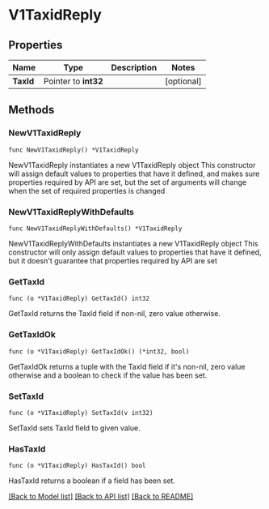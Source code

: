 # V1TaxidReply

## Properties

Name | Type | Description | Notes
------------ | ------------- | ------------- | -------------
**TaxId** | Pointer to **int32** |  | [optional] 

## Methods

### NewV1TaxidReply

`func NewV1TaxidReply() *V1TaxidReply`

NewV1TaxidReply instantiates a new V1TaxidReply object
This constructor will assign default values to properties that have it defined,
and makes sure properties required by API are set, but the set of arguments
will change when the set of required properties is changed

### NewV1TaxidReplyWithDefaults

`func NewV1TaxidReplyWithDefaults() *V1TaxidReply`

NewV1TaxidReplyWithDefaults instantiates a new V1TaxidReply object
This constructor will only assign default values to properties that have it defined,
but it doesn't guarantee that properties required by API are set

### GetTaxId

`func (o *V1TaxidReply) GetTaxId() int32`

GetTaxId returns the TaxId field if non-nil, zero value otherwise.

### GetTaxIdOk

`func (o *V1TaxidReply) GetTaxIdOk() (*int32, bool)`

GetTaxIdOk returns a tuple with the TaxId field if it's non-nil, zero value otherwise
and a boolean to check if the value has been set.

### SetTaxId

`func (o *V1TaxidReply) SetTaxId(v int32)`

SetTaxId sets TaxId field to given value.

### HasTaxId

`func (o *V1TaxidReply) HasTaxId() bool`

HasTaxId returns a boolean if a field has been set.


[[Back to Model list]](../README.md#documentation-for-models) [[Back to API list]](../README.md#documentation-for-api-endpoints) [[Back to README]](../README.md)


